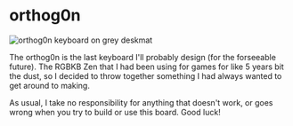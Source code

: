# orthog0n

![orthog0n keyboard on grey deskmat](https://i.imgur.com/9xjoysU.jpeg)

The orthog0n is the last keyboard I'll probably design (for the forseeable future). The RGBKB Zen that I had been using for games for like 5 years bit the dust, so I decided to throw together something I had always wanted to get around to making.

As usual, I take no responsibility for anything that doesn't work, or goes wrong when you try to build or use this board. Good luck!
